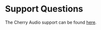 # Support Questions

The Cherry Audio support can be found [here](https://cherryaudio.kayako.com/).
